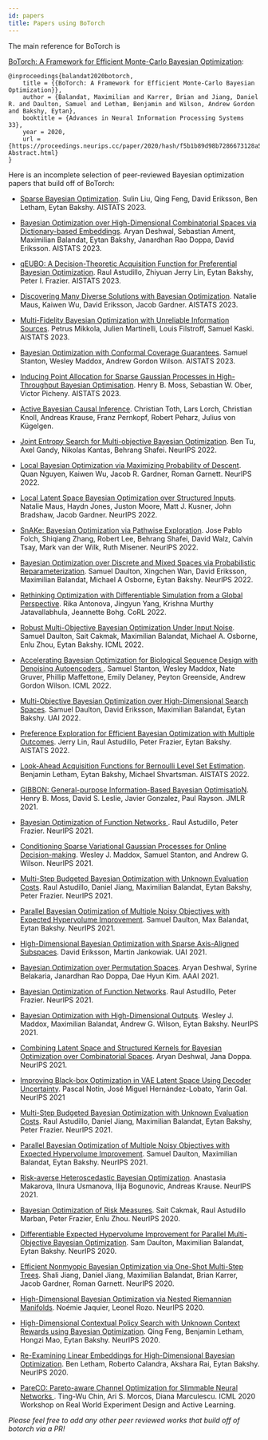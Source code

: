 ```yaml
---
id: papers
title: Papers using BoTorch
---
```


The main reference for BoTorch is

[BoTorch: A Framework for Efficient Monte-Carlo Bayesian Optimization](https://proceedings.neurips.cc/paper/2020/hash/f5b1b89d98b7286673128a5fb112cb9a-Abstract.html):

    @inproceedings{balandat2020botorch,
        title = {{BoTorch: A Framework for Efficient Monte-Carlo Bayesian Optimization}},
        author = {Balandat, Maximilian and Karrer, Brian and Jiang, Daniel R. and Daulton, Samuel and Letham, Benjamin and Wilson, Andrew Gordon and Bakshy, Eytan},
        booktitle = {Advances in Neural Information Processing Systems 33},
        year = 2020,
        url = {https://proceedings.neurips.cc/paper/2020/hash/f5b1b89d98b7286673128a5fb112cb9a-Abstract.html}
    }


Here is an incomplete selection of peer-reviewed Bayesian optimization papers that build off of BoTorch:

- [Sparse Bayesian Optimization](https://arxiv.org/pdf/2203.01900.pdf). Sulin Liu, Qing Feng, David Eriksson, Ben Letham, Eytan Bakshy. AISTATS 2023.

- [Bayesian Optimization over High-Dimensional Combinatorial Spaces via Dictionary-based Embeddings](https://arxiv.org/abs/2303.01774). Aryan Deshwal, Sebastian Ament, Maximilian Balandat, Eytan Bakshy, Janardhan Rao Doppa, David Eriksson. AISTATS 2023.

- [qEUBO: A Decision-Theoretic Acquisition Function for Preferential Bayesian Optimization](https://arxiv.org/pdf/2303.15746.pdf). Raul Astudillo, Zhiyuan Jerry Lin, Eytan Bakshy, Peter I. Frazier. AISTATS 2023.

- [Discovering Many Diverse Solutions with Bayesian Optimization](https://arxiv.org/pdf/2210.10953.pdf). Natalie Maus, Kaiwen Wu, David Eriksson, Jacob Gardner. AISTATS 2023.

- [Multi-Fidelity Bayesian Optimization with Unreliable Information Sources](https://arxiv.org/pdf/2210.13937.pdf). Petrus Mikkola, Julien Martinelli, Louis Filstroff, Samuel Kaski. AISTATS 2023.

- [Bayesian Optimization with Conformal Coverage Guarantees](https://arxiv.org/pdf/2210.12496.pdf). Samuel Stanton, Wesley Maddox, Andrew Gordon Wilson. AISTATS 2023.

- [Inducing Point Allocation for Sparse Gaussian Processes in High-Throughput Bayesian Optimisation](https://arxiv.org/pdf/2301.10123.pdf). Henry B. Moss, Sebastian W. Ober, Victor Picheny. AISTATS 2023.

- [Active Bayesian Causal Inference](https://proceedings.neurips.cc/paper_files/paper/2022/hash/675e371eeeea99551ce47797ed6ed33e-Abstract-Conference.html). Christian Toth, Lars Lorch, Christian Knoll, Andreas Krause, Franz Pernkopf, Robert Peharz, Julius von Kügelgen.

- [Joint Entropy Search for Multi-objective Bayesian Optimization](https://arxiv.org/pdf/2210.02905.pdf). Ben Tu, Axel Gandy, Nikolas Kantas, Behrang Shafei. NeurIPS 2022.

- [Local Bayesian Optimization via Maximizing Probability of Descent](https://arxiv.org/pdf/2210.11662.pdf). Quan Nguyen, Kaiwen Wu, Jacob R. Gardner, Roman Garnett. NeurIPS 2022.

- [Local Latent Space Bayesian Optimization over Structured Inputs](https://proceedings.neurips.cc/paper_files/paper/2022/hash/ded98d28f82342a39f371c013dfb3058-Abstract-Conference.html). Natalie Maus, Haydn Jones, Juston Moore, Matt J. Kusner, John Bradshaw, Jacob Gardner. NeurIPS 2022.

- [SnAKe: Bayesian Optimization via Pathwise Exploration](https://proceedings.neurips.cc/paper_files/paper/2022/hash/e4bab1843c8d5a69f5abfd0824593493-Abstract-Conference.html). Jose Pablo Folch, Shiqiang Zhang, Robert Lee, Behrang Shafei, David Walz, Calvin Tsay, Mark van der Wilk, Ruth Misener. NeurIPS 2022.

- [Bayesian Optimization over Discrete and Mixed Spaces via Probabilistic Reparameterization](https://arxiv.org/pdf/2210.10199.pdf). Samuel Daulton, Xingchen Wan, David Eriksson, Maximilian Balandat, Michael A Osborne, Eytan Bakshy. NeurIPS 2022.

- [Rethinking Optimization with Differentiable Simulation from a Global Perspective](https://proceedings.mlr.press/v205/antonova23a.html). Rika Antonova, Jingyun Yang, Krishna Murthy Jatavallabhula, Jeannette Bohg. CoRL 2022.

- [Robust Multi-Objective Bayesian Optimization Under Input Noise](https://arxiv.org/pdf/2202.07549.pdf). Samuel Daulton, Sait Cakmak, Maximilian Balandat, Michael A. Osborne, Enlu Zhou, Eytan Bakshy. ICML 2022.

- [Accelerating Bayesian Optimization for Biological Sequence Design with Denoising Autoencoders
](https://proceedings.mlr.press/v162/stanton22a.html). Samuel Stanton, Wesley Maddox, Nate Gruver, Phillip Maffettone, Emily Delaney, Peyton Greenside, Andrew Gordon Wilson. ICML 2022.

- [Multi-Objective Bayesian Optimization over High-Dimensional Search Spaces](https://arxiv.org/pdf/2109.10964.pdf).
Samuel Daulton, David Eriksson, Maximilian Balandat, Eytan Bakshy. UAI 2022.

- [Preference Exploration for Efficient Bayesian Optimization with Multiple Outcomes](https://arxiv.org/pdf/2203.11382.pdf).
Jerry Lin, Raul Astudillo, Peter Frazier, Eytan Bakshy. AISTATS 2022.

- [Look-Ahead Acquisition Functions for Bernoulli Level Set Estimation](https://arxiv.org/pdf/2203.09751.pdf).
Benjamin Letham, Eytan Bakshy, Michael Shvartsman. AISTATS 2022.

- [GIBBON: General-purpose Information-Based Bayesian OptimisatioN](https://jmlr.org/papers/volume22/21-0120/21-0120.pdf). Henry B. Moss, David S. Leslie, Javier Gonzalez, Paul Rayson. JMLR 2021.

- [Bayesian Optimization of Function Networks
](https://proceedings.neurips.cc/paper/2021/hash/792c7b5aae4a79e78aaeda80516ae2ac-Abstract.html). Raul Astudillo, Peter Frazier. NeurIPS 2021.

- [Conditioning Sparse Variational Gaussian Processes
for Online Decision-making](https://proceedings.neurips.cc/paper/2021/file/325eaeac5bef34937cfdc1bd73034d17-Paper.pdf). Wesley J. Maddox, Samuel Stanton, and Andrew G. Wilson. NeurIPS 2021.

- [Multi-Step Budgeted Bayesian Optimization with Unknown Evaluation Costs](https://arxiv.org/pdf/2111.06537.pdf).
Raul Astudillo, Daniel Jiang, Maximilian Balandat, Eytan Bakshy, Peter Frazier. NeurIPS 2021.

- [Parallel Bayesian Optimization of Multiple Noisy Objectives with Expected Hypervolume Improvement](https://arxiv.org/pdf/2105.08195.pdf).
Samuel Daulton, Max Balandat, Eytan Bakshy. NeurIPS 2021.

- [High-Dimensional Bayesian Optimization with Sparse Axis-Aligned Subspaces](https://proceedings.mlr.press/v161/eriksson21a.html). David Eriksson, Martin Jankowiak. UAI 2021.

- [Bayesian Optimization over Permutation Spaces](https://arxiv.org/abs/2112.01049). Aryan Deshwal, Syrine Belakaria, Janardhan Rao Doppa, Dae Hyun Kim. AAAI 2021.

- [Bayesian Optimization of Function Networks](https://papers.nips.cc/paper/2021/hash/792c7b5aae4a79e78aaeda80516ae2ac-Abstract.html). Raul Astudillo, Peter Frazier. NeurIPS 2021.

- [Bayesian Optimization with High-Dimensional Outputs](https://papers.nips.cc/paper/2021/hash/a0d3973ad100ad83a64c304bb58677dd-Abstract.html). Wesley J. Maddox, Maximilian Balandat, Andrew G. Wilson, Eytan Bakshy. NeurIPS 2021.

- [Combining Latent Space and Structured Kernels for Bayesian Optimization over Combinatorial Spaces](https://papers.nips.cc/paper/2021/hash/44e76e99b5e194377e955b13fb12f630-Abstract.html). Aryan Deshwal, Jana Doppa. NeurIPS 2021.

- [Improving Black-box Optimization in VAE Latent Space Using Decoder Uncertainty](https://papers.nips.cc/paper/2021/hash/06fe1c234519f6812fc4c1baae25d6af-Abstract.html). Pascal Notin, José Miguel Hernández-Lobato, Yarin Gal. NeurIPS 2021

- [Multi-Step Budgeted Bayesian Optimization with Unknown Evaluation Costs](https://papers.nips.cc/paper/2021/hash/a8ecbabae151abacba7dbde04f761c37-Abstract.html). Raul Astudillo, Daniel Jiang, Maximilian Balandat, Eytan Bakshy, Peter Frazier. NeurIPS 2021.

- [Parallel Bayesian Optimization of Multiple Noisy Objectives with Expected Hypervolume Improvement](https://papers.nips.cc/paper/2021/hash/11704817e347269b7254e744b5e22dac-Abstract.html). Samuel Daulton, Maximilian Balandat, Eytan Bakshy. NeurIPS 2021.

- [Risk-averse Heteroscedastic Bayesian Optimization](https://papers.nips.cc/paper/2021/hash/8f97d1d7e02158a83ceb2c14ff5372cd-Abstract.html). Anastasia Makarova, Ilnura Usmanova, Ilija Bogunovic, Andreas Krause. NeurIPS 2021.

- [Bayesian Optimization of Risk Measures](https://proceedings.neurips.cc/paper/2020/hash/e8f2779682fd11fa2067beffc27a9192-Abstract.html). Sait Cakmak, Raul Astudillo Marban, Peter Frazier, Enlu Zhou. NeurIPS 2020.

- [Differentiable Expected Hypervolume Improvement for Parallel Multi-Objective Bayesian Optimization](https://proceedings.neurips.cc/paper/2020/hash/6fec24eac8f18ed793f5eaad3dd7977c-Abstract.html). Sam Daulton, Maximilian Balandat, Eytan Bakshy. NeurIPS 2020.

- [Efficient Nonmyopic Bayesian Optimization via One-Shot Multi-Step Trees](https://proceedings.neurips.cc/paper/2020/hash/d1d5923fc822531bbfd9d87d4760914b-Abstract.html). Shali Jiang, Daniel Jiang, Maximilian Balandat, Brian Karrer, Jacob Gardner, Roman Garnett. NeurIPS 2020.

- [High-Dimensional Bayesian Optimization via Nested Riemannian Manifolds](https://proceedings.neurips.cc/paper/2020/hash/f05da679342107f92111ad9d65959cd3-Abstract.html). Noémie Jaquier, Leonel Rozo. NeurIPS 2020.

- [High-Dimensional Contextual Policy Search with Unknown Context Rewards using Bayesian Optimization](https://proceedings.neurips.cc/paper/2020/hash/faff959d885ec0ecf70741a846c34d1d-Abstract.html). Qing Feng, Benjamin Letham, Hongzi Mao, Eytan Bakshy. NeurIPS 2020.

- [Re-Examining Linear Embeddings for High-Dimensional Bayesian Optimization](https://proceedings.neurips.cc/paper/2020/hash/10fb6cfa4c990d2bad5ddef4f70e8ba2-Abstract.html). Ben Letham, Roberto Calandra, Akshara Rai, Eytan Bakshy. NeurIPS 2020.

- [PareCO: Pareto-aware Channel Optimization for Slimmable Neural Networks
](https://arxiv.org/abs/2007.11752). Ting-Wu Chin, Ari S. Morcos, Diana Marculescu. ICML 2020 Workshop on Real World Experiment Design and Active Learning.

*Please feel free to add any other peer reviewed works that build off of botorch via a PR!*

